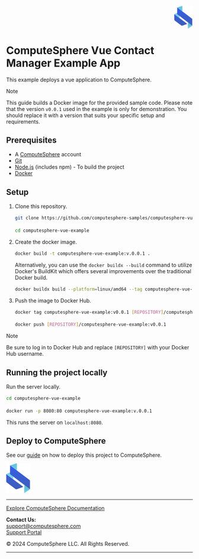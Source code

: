 <p align="right">
    <a href="https://computesphere.com/"><img src="src/assets/images/logo.svg" width="50px" /></a>
</p>

# ComputeSphere Vue Contact Manager Example App

This example deploys a vue application to ComputeSphere.

> [!NOTE]
> This guide builds a Docker image for the provided sample code. Please note that the version `v0.0.1` used in the example is only for demonstration. You should replace it with a version that suits your specific setup and requirements.

## Prerequisites

-   A [ComputeSphere](https://computesphere.com) account
-   [Git](https://git-scm.com/downloads)
-   [Node.js](https://nodejs.org/en/download/package-manager) (includes npm) - To build the project
-   [Docker](https://docs.docker.com/engine/install/)

## Setup

1. Clone this repository.

    ```bash
    git clone https://github.com/computesphere-samples/computesphere-vue-example.git

    cd computesphere-vue-example
    ```

2. Create the docker image.

    ```bash
    docker build -t computesphere-vue-example:v.0.0.1 .
    ```

    Alternatively, you can use the `docker buildx --build` command to utilize Docker's BuildKit which offers several improvements over the traditional Docker build.

    ```bash
    docker buildx build --platform=linux/amd64 --tag computesphere-vue-example:v0.0.1 .
    ```

3. Push the image to Docker Hub.

    ```bash
    docker tag computesphere-vue-example:v0.0.1 [REPOSITORY]/computesphere-vue-example:v0.0.1

    docker push [REPOSITORY]/computesphere-vue-example:v0.0.1
    ```

> [!NOTE]
> Be sure to log in to Docker Hub and replace `[REPOSITORY]` with your Docker Hub username.

## Running the project locally

Run the server locally.

```bash
cd computesphere-vue-example

docker run -p 8080:80 computesphere-vue-example:v.0.0.1
```

This runs the server on `localhost:8080`.

## Deploy to ComputeSphere

<!-- Add a link to the blog once published -->

See our [guide](https://docs.computesphere.com/docs/getting-started/quickstart/getting-started-with-vuejs) on how to deploy this project to ComputeSphere.

<!-- Check if this is the right link to the dashboard -->

<a href="https://console.computesphere.com"> <img src="src/assets/images/logo.svg" alt="ComputeSphere Logo"> </a>


---
[Explore ComputeSphere Documentation](https://docs.computesphere.com)

**Contact Us:**  
[support@computesphere.com](mailto:support@computesphere.com)  
[Support Portal](https://support.computesphere.com/portal)

&copy; 2024 ComputeSphere LLC. All Rights Reserved.

---

